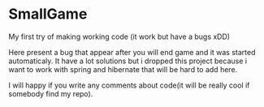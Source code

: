 # SmallGame
My first try of making working code (it work but have a bugs xDD)

Here present a bug that appear after you will end game and it was started automaticaly. It have a lot solutions but i dropped this project
because i want to work with spring and hibernate that will be hard to add here.

I will happy if you write any comments about code(it will be really cool if somebody find my repo). 
